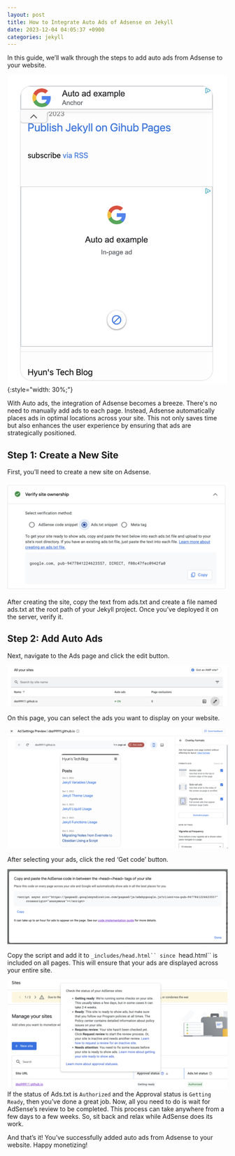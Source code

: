 ```yaml
---
layout: post
title: How to Integrate Auto Ads of Adsense on Jekyll
date: 2023-12-04 04:05:37 +0900
categories: jekyll
---
```


In this guide, we’ll walk through the steps to add auto ads from Adsense to your website.

![Alt text](/assets/images/posts/jekyll/image-4.png){:style="width: 30%;"}

With Auto ads, the integration of Adsense becomes a breeze. There's no need to manually add ads to each page. Instead, Adsense automatically places ads in optimal locations across your site. This not only saves time but also enhances the user experience by ensuring that ads are strategically positioned.

## Step 1: Create a New Site
First, you’ll need to create a new site on Adsense.

![Alt text](/assets/images/posts/jekyll/image-3.png)

After creating the site, copy the text from ads.txt and create a file named ads.txt at the root path of your Jekyll project. Once you’ve deployed it on the server, verify it.

## Step 2: Add Auto Ads
Next, navigate to the Ads page and click the edit button.

![Alt text](/assets/images/posts/jekyll/image-2.png)

On this page, you can select the ads you want to display on your website.

![image](/assets/images/posts/jekyll/image-1.png)

After selecting your ads, click the red ‘Get code’ button.

![image](/assets/images/posts/jekyll/image.png)

Copy the script and add it to `_includes/head.html`` since `head.html`` is included on all pages. This will ensure that your ads are displayed across your entire site.

![Alt text](/assets/images/posts/jekyll/image-5.png)
If the status of Ads.txt is `Authorized` and the Approval status is `Getting Ready`, then you’ve done a great job. Now, all you need to do is wait for AdSense’s review to be completed. This process can take anywhere from a few days to a few weeks. So, sit back and relax while AdSense does its work.


And that’s it! You’ve successfully added auto ads from Adsense to your website. Happy monetizing!